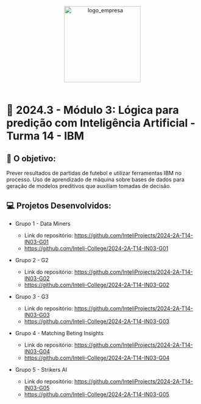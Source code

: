 <div align="center">

<img src="https://upload.wikimedia.org/wikipedia/commons/thumb/5/51/IBM_logo.svg/2560px-IBM_logo.svg.png" alt="logo_empresa" width="200"/>

</div>

<br>

# 🙋 2024.3 - Módulo 3: Lógica para predição com Inteligência Artificial - Turma 14 - IBM


## 🎯 O objetivo:
Prever resultados de partidas de futebol e utilizar ferramentas IBM no processo. Uso de aprendizado de máquina sobre bases de dados para geração de modelos preditivos que auxiliam tomadas de decisão.


## 💻 Projetos Desenvolvidos: 

- Grupo 1 - Data Miners
  - Link do repositório: https://github.com/InteliProjects/2024-2A-T14-IN03-G01
  - https://github.com/Inteli-College/2024-2A-T14-IN03-G01

- Grupo 2 - G2
  - Link do repositório: https://github.com/InteliProjects/2024-2A-T14-IN03-G02
  - https://github.com/Inteli-College/2024-2A-T14-IN03-G02

- Grupo 3 - G3
  - Link do repositório: https://github.com/InteliProjects/2024-2A-T14-IN03-G03
  - https://github.com/Inteli-College/2024-2A-T14-IN03-G03

- Grupo 4 - Matching Beting Insights
  - Link do repositório: https://github.com/InteliProjects/2024-2A-T14-IN03-G04
  - https://github.com/Inteli-College/2024-2A-T14-IN03-G04

- Grupo 5 - Strikers AI
  - Link do repositório: https://github.com/InteliProjects/2024-2A-T14-IN03-G05
  - https://github.com/Inteli-College/2024-2A-T14-IN03-G05
